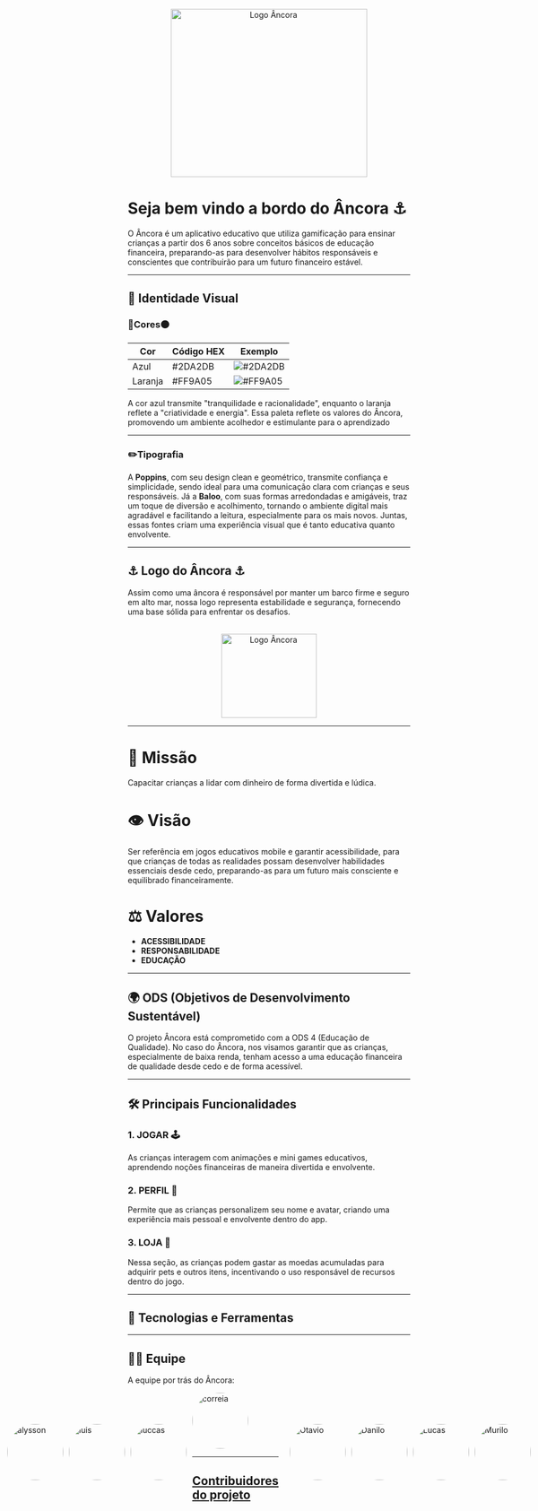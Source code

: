 <br />
<div align="center">
  <img src="https://github.com/user-attachments/assets/5e241c0c-e21a-476c-9178-c354dac6cd63" alt="Logo Âncora" width="350" height="300" />
</div>


# Seja bem vindo a bordo do **Âncora** ⚓

O Âncora é um aplicativo educativo que utiliza gamificação para ensinar crianças a partir dos 6 anos sobre conceitos básicos de educação financeira, preparando-as para desenvolver hábitos responsáveis e conscientes que contribuirão para um futuro financeiro estável.

---

## 🎨 **Identidade Visual**  

### 🔵**Cores**🟠  

| Cor             | Código HEX | Exemplo              |
|-----------------|------------|----------------------|
|    Azul  | #2DA2DB  | ![#2DA2DB](https://placehold.co/5x5/2DA2DB/2DA2DB) |
| Laranja         | #FF9A05  | ![#FF9A05](https://placehold.co/5x5/FF9A05/FF9A05) |

A cor azul transmite "tranquilidade e racionalidade", enquanto o laranja reflete a "criatividade e energia". Essa paleta reflete os valores do Âncora, promovendo um ambiente acolhedor e estimulante para o aprendizado

---

### ✏️**Tipografia**  
A **Poppins**, com seu design clean e geométrico, transmite confiança e simplicidade, sendo ideal para uma comunicação clara com crianças e seus responsáveis. Já a **Baloo**, com suas formas arredondadas e amigáveis, traz um toque de diversão e acolhimento, tornando o ambiente digital mais agradável e facilitando a leitura, especialmente para os mais novos. Juntas, essas fontes criam uma experiência visual que é tanto educativa quanto envolvente.

---

## ⚓ **Logo do Âncora** ⚓

Assim como uma âncora é responsável por manter um barco firme e seguro em alto mar, nossa logo representa estabilidade e segurança, fornecendo uma base sólida para enfrentar os desafios.

<br />
<div align="center">
  <img src="https://github.com/user-attachments/assets/5e241c0c-e21a-476c-9178-c354dac6cd63" alt="Logo Âncora" width="170" height="150" />
</div>

---

# 🎯 **Missão**  
Capacitar crianças a lidar com dinheiro de forma divertida e lúdica.

# 👁️ **Visão**  
Ser referência em jogos educativos mobile e garantir acessibilidade, para que crianças de todas as realidades possam desenvolver habilidades essenciais desde cedo, preparando-as para um futuro mais consciente e equilibrado financeiramente.

# ⚖️ **Valores**  
- **ACESSIBILIDADE**  
- **RESPONSABILIDADE**  
- **EDUCAÇÃO**  

---

## 🌍 **ODS (Objetivos de Desenvolvimento Sustentável)**  
O projeto Âncora está comprometido com a ODS 4 (Educação de Qualidade). No caso do Âncora, nos visamos garantir que as crianças, especialmente de baixa renda, tenham acesso a uma educação financeira de qualidade desde cedo e de forma acessível.

---

## 🛠️ **Principais Funcionalidades**  

### 1. **JOGAR** 🕹️
As crianças interagem com animações e mini games educativos, aprendendo noções financeiras de maneira divertida e envolvente.  

### 2. **PERFIL** 👤
Permite que as crianças personalizem seu nome e avatar, criando uma experiência mais pessoal e envolvente dentro do app.

### 3. **LOJA** 🏪
Nessa seção, as crianças podem gastar as moedas acumuladas para adquirir pets e outros itens, incentivando o uso responsável de recursos dentro do jogo.

---
## 📱 **Tecnologias e Ferramentas**



---

## 👨‍💻 **Equipe**  

A equipe por trás do Âncora:  

<div style="display: flex; justify-content: center; gap: 10px; align-items: center;">
  <a href="https://www.linkedin.com/in/alysson-melo-6517732b0/" target="_blank">
    <img src="https://github.com/user-attachments/assets/c1a4fff4-2667-4360-a7e8-5e38cf124ec6" alt="alysson" style="width: 100px; height: 100px; border-radius: 50%; object-fit: cover;">
  </a>
   <a href="https://www.linkedin.com/in/luiz-felipe-i/" target="_blank">
    <img src="https://github.com/user-attachments/assets/48f8e9d9-080f-4a74-b1e8-532cf1f28935" alt="luis" style="width: 100px; height: 100px; border-radius: 50%; object-fit: cover;">
  </a>
   <a href="https://www.linkedin.com/in/luccas-gabriel-62909b248/" target="_blank">
    <img src="https://github.com/user-attachments/assets/62b7f180-e9df-4b54-ae13-2a46ce7034ad" alt="luccas" style="width: 100px; height: 100px; border-radius: 50%; object-fit: cover;">
  </a>
  <a href="https://www.linkedin.com/in/gustavo-correia-572g48s/" target="_blank">
    <img src="https://github.com/user-attachments/assets/209f896a-314d-4ec9-828e-f3b5958d6188" alt="correia" style="width: 100px; height: 100px; border-radius: 50%; object-fit: cover;">

---

## **Contribuidores do projeto**

<div style="display: flex; justify-content: center; gap: 10px; align-items: center;">
  <a href="https://www.linkedin.com/in/otaviogon%C3%A7alves/" target="_blank">
    <img src="https://github.com/user-attachments/assets/185ee504-a168-45e3-8af4-0f12bce15bab" alt="Otavio" style="width: 100px; height: 100px; border-radius: 50%; object-fit: cover;">
  </a>
  <a href="https://www.linkedin.com/in/danilo-alcantara-096094210/" target="_blank">
    <img src="https://github.com/user-attachments/assets/e36f897b-74e7-4d7d-99cb-f3b3bf7562c4" alt="Danilo" style="width: 100px; height: 100px; border-radius: 50%; object-fit: cover;">
  </a>
  <a href="https://www.linkedin.com/in/lucas-miranda7/" target="_blank">
    <img src="https://github.com/user-attachments/assets/727b474b-5db4-43b5-9c4b-f96591a6c522" alt="Lucas" style="width: 100px; height: 100px; border-radius: 50%; object-fit: cover;">
  </a>
  <a href="https://www.linkedin.com/in/murilo-coelho10" target="_blank">
    <img src="https://github.com/user-attachments/assets/6e1e3b53-f908-4431-b664-7dc923a1f6a9" alt="Murilo" style="width: 100px; height: 100px; border-radius: 50%; object-fit: cover;">
  </a>
</div>
